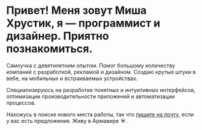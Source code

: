 # Привет! Меня зовут Миша Хрустик, я — программист и дизайнер. Приятно познакомиться.

Самоучка с девятилетним опытом. Помог большому количеству компаний с разработкой, рекламой и дизайном. Создаю крутые штуки в вебе, на мобильных и встраиваемых устройствах.

Специализируюсь на разработке понятных и интуитивных интерфейсов, оптимизации производительности приложений и автоматизации процессов.

Нахожусь в поиске нового места работы, так что [пишите на почту](mailto:misha@myrt.co), если у вас есть предложения. Живу в Армавире ☀️.
